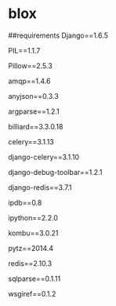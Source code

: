 blox
====
##requirements
Django==1.6.5

PIL==1.1.7

Pillow==2.5.3

amqp==1.4.6

anyjson==0.3.3

argparse==1.2.1

billiard==3.3.0.18

celery==3.1.13

django-celery==3.1.10

django-debug-toolbar==1.2.1

django-redis==3.7.1

ipdb==0.8

ipython==2.2.0

kombu==3.0.21

pytz==2014.4

redis==2.10.3

sqlparse==0.1.11

wsgiref==0.1.2
